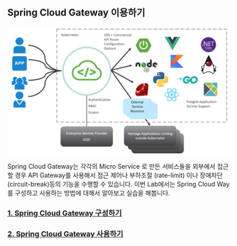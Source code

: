## Spring Cloud Gateway 이용하기

![](images/scg_overview.png)

Spring Cloud Gateway는 각각의 Micro Service 로 만든 서비스들을 외부에서 접근할 경우 API Gateway를 사용해서 접근 제어나 부하조절 (rate-limit) 이나 장애차단 (circuit-break)등의 기능을 수행할 수 있습니다. 
이번 Lab에서는 Spring Cloud Way를 구성하고 사용하는 방법에 대해서 알아보고 실습을 해봅니다.

### [1. Spring Cloud Gateway 구성하기](./scg_install.md)
### [2. Spring Cloud Gateway 사용하기](./scg_config.md)